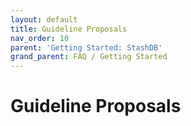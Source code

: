 ```yaml
---
layout: default
title: Guideline Proposals
nav_order: 10
parent: 'Getting Started: StashDB'
grand_parent: FAQ / Getting Started
---
```


# Guideline Proposals
